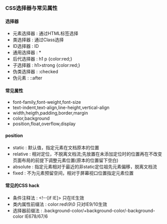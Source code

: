 ### CSS选择器与常见属性



#### 选择器

* 元素选择器 : 通过HTML标签选择
* 类选择器 : 通过Class选择
* ID选择器 : ID
* 通用选择器 :  *
* 后代选择器 : h1 p {color:red;}
* 子选择器 : h1>strong {color:red;}
* 伪类选择器 : :checked
* 伪元素 : ::after



#### 常见属性

* font-family,font-weight,font-size
* text-indent,text-align,line-height,vertical-align
* width,heigth,padding,border,margin
* color,background
* position,float,overflow,display




#### position

* static : 默认值，指定元素在文档原本的位置
* relative : 相对定位，不脱离文档流;先放置在未添加定位时的位置再在不改变页面布局的前提下调整元素位置(原本的位置留下空白)
* absolute : 指定元素相对于最近的非static定位祖先元素偏移，脱离文档流
* fixed : 不为元素预留空间，相对于屏幕视口位置指定元素位置



#### 常见的CSS hack 

* 条件注释法 : <!--[if IE]>        只在IE生效
* 类内属性前缀法 : color:red\9\0      只对IE9/10生效
* 选择器前缀法 : .background-color/+background-color/-background-color  IE678/67/6